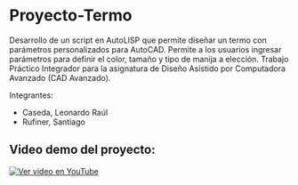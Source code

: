 # Proyecto-Termo
Desarrollo de un script en AutoLISP que permite diseñar un termo con parámetros personalizados para AutoCAD. Permite a los usuarios ingresar parámetros para definir el color, tamaño y tipo de manija a elección. Trabajo Práctico Integrador para la asignatura de Diseño Asistido por Computadora Avanzado (CAD Avanzado).

Integrantes:
- Caseda, Leonardo Raúl
- Rufiner, Santiago

## Video demo del proyecto:

[![Ver video en YouTube](https://img.youtube.com/vi/ZU7bFcycndg/0.jpg)](https://www.youtube.com/watch?v=ZU7bFcycndg)

